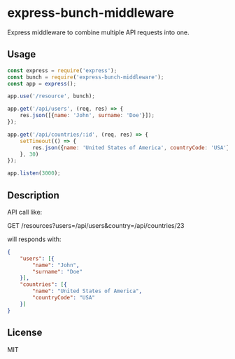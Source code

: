 # express-bunch-middleware

Express middleware to combine multiple API requests into one.

## Usage

```javascript
const express = require('express');
const bunch = require('express-bunch-middleware');
const app = express();

app.use('/resource', bunch);

app.get('/api/users', (req, res) => {
    res.json([{name: 'John', surname: 'Doe'}]);
});

app.get('/api/countries/:id', (req, res) => {
    setTimeout(() => {
        res.json({name: 'United States of America', countryCode: 'USA'});
    }, 30)
});

app.listen(3000);
```

## Description

API call like:

GET /resources?users=/api/users&country=/api/countries/23

will responds with:

```json
{
    "users": [{
        "name": "John",
        "surname": "Doe"
    }],
    "countries": [{
        "name": "United States of America",
        "countryCode": "USA"
    }]
}
```

## License

MIT